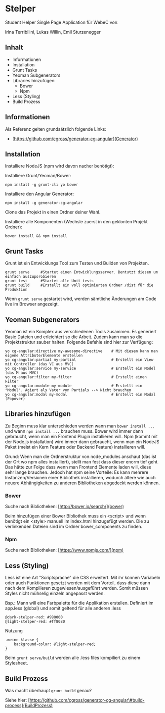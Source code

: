 # Stelper
Student Helper Single Page Application für WebeC von:

Irina Terribilini, Lukas Willin, Emil Sturzenegger

## Inhalt
* Informationen
* Installation
* Grunt Tasks
* Yeoman Subgenerators
* Libraries hinzufügen
    * Bower
    * Npm
* Less (Styling)
* Build Prozess

## Informationen
Als Referenz gelten grundsätzlich folgende Links:

* [https://github.com/cgross/generator-cg-angular](Generator)

## Installation
Installiere NodeJS (npm wird davon nacher benötigt):

Installiere Grunt/Yeoman/Bower:

    npm install -g grunt-cli yo bower

Installiere den Angular Generator: 

    npm install -g generator-cg-angular

Clone das Projekt in einen Ordner deiner Wahl.

Installiere alle Komponenten (Wechsle zuerst in den geklonten Projekt Ordner):

    bower install && npm install

## Grunt Tasks
Grunt ist ein Entwicklungs Tool zum Testen und Builden von Projekten.

    grunt serve     #Startet einen Entwicklungsserver. Bentutzt diesen um einfach auszuporobieren
    grunt test      #Startet alle Unit tests
    grunt build     #Erstellt ein voll optimierten Ordner /dist für die Produktion

Wenn ```grunt serve``` gestartet wird, werden sämtliche Änderungen am Code live im Browser angezeigt.

## Yeoman Subgenerators
Yeoman ist ein Komplex aus verschiedenen Tools zusammen. Es generiert Basic Dateien und erleichtert so die Arbeit. Zudem kann man so die Projektstruktur sauber halten.
Folgende Befehle sind hier zur Verfügung:

    yo cg-angular:directive my-awesome-directive    # Mit diesem kann man eigene Attribute/Elemente erstellen
    yo cg-angular:partial my-partial                # Erstellt ein View mit Controller (das VC aus MVC)
    yo cg-angular:service my-service                # Erstellt ein Model (das M aus MVC)
    yo cg-angular:filter my-filter                  # Erstellt einen Filter
    yo cg-angular:module my-module                  # Erstellt ein "Modul". Agiert als Vater von Partials --> Nicht brauchen
    yo cg-angular:modal my-modal                    # Erstellt ein Modal (Popover)

## Libraries hinzufügen
Zu Beginn muss klar unterschieden werden wann man ```bower install ...``` und wann ```npm install ...``` brauchen muss.
Bower wird immer dann gebraucht, wenn man ein Frontend Plugin installieren will.
Npm (kommt mit der Node.js installation) wird immer dann gebraucht, wenn man ein NodeJS Paket (meist ein Kern Feature oder Backend Feature) installieren will.

Grund: Wenn man die Ordnerstruktur von node_modules anschaut (das ist der Ort wo npm alles installiert), stellt man fest dass dieser enorm tief geht.
Das hätte zur Folge dass wenn man Frontend Elemente laden will, diese sehr lange brauchen. Jedoch hat npm seine Vorteile: 
Es kann mehrere Instanzen/Versionen einer Bibliothek installieren, wodurch ältere wie auch neuere Abhängigkeiten zu anderen Bibliotheken abgedeckt werden können.

### Bower
Suche nach Bibliotheken: [http://bower.io/search/](bower)

Beim hinzufügen einer Bower Bibliothek muss ein \<script\> und wenn benötigt ein \<style\> manuell im index.html hinzugefügt werden.
Die zu verlinkenden Dateien sind im Ordner bower_components zu finden.

### Npm
Suche nach Bibliotheken: [https://www.npmjs.com/](npm)

## Less (Styling)
Less ist eine Art "Scriptsprache" die CSS erweitert. Mit ihr können Variabeln oder auch Funktionen gesetzt werden mit dem Vorteil, 
dass diese dann nach dem Kompilieren zugewiesen/ausgeführt werden.
Somit müssen Styles nicht mühselig einzeln angepasst werden.

Bsp.: Mann will eine Farbpalette für die Applikation erstellen.
Definiert im app.less (global) und somit geltend für alle anderen .less
    
    @dark-stelper-red: #990000
    @light-stelper-red: #ff8080
    
Nutzung

    .meine-klasse {
        background-color: @light-stelper-red;
    }

Beim ```grunt serve/build``` werden alle .less files kompiliert zu einem Stylesheet.

## Build Prozess
Was macht überhaupt ```grunt build``` genau?

Siehe hier: [https://github.com/cgross/generator-cg-angular\#build-process](BuildProzess)
